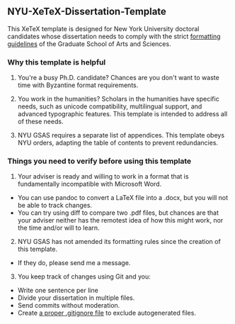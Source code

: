 ## NYU-XeTeX-Dissertation-Template

This XeTeX template is designed for New York University doctoral candidates whose dissertation needs to comply with the strict [formatting guidelines](http://gsas.nyu.edu/content/dam/nyu-as/gsas/documents/dissertationsubmissionrelated/Doctoral%20Dissertation%20Formatting%20Requirements%2010-09-15.pdf "formatting guidelines") of the Graduate School of Arts and Sciences. 

### Why this template is helpful

1. You're a busy Ph.D. candidate? Chances are you don't want to waste time with Byzantine format requirements.

2. You work in the humanities? Scholars in the humanities have specific needs, such as unicode compatibility, multilingual support, and advanced typographic features. This template is intended to address all of these needs.

3. NYU GSAS requires a separate list of appendices. This template obeys NYU orders, adapting the table of contents to prevent redundancies.    

### Things you need to verify before using this template

1. Your adviser is ready and willing to work in a format that is fundamentally incompatible with Microsoft Word.
  * You can use pandoc to convert a LaTeX file into a .docx, but you will not be able to track changes.
  * You can try using diff to compare two .pdf files, but chances are that your adviser neither has the remotest idea of how this might work, nor the time and/or will to learn.

2. NYU GSAS has not amended its formatting rules since the creation of this template.
  * If they do, please send me a message.

3. You keep track of changes using Git and you:
  * Write one sentence per line
  * Divide your dissertation in multiple files.
  * Send commits without moderation.
  * Create [a proper .gitignore file](https://gist.github.com/kogakure/149016 "a proper .gitignore file") to exclude autogenerated files.
